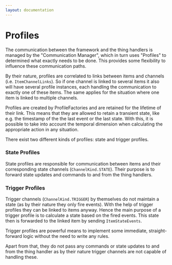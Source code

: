 ```yaml
---
layout: documentation
---
```


# Profiles

The communication between the framework and the thing handlers is managed by the "Communication Manager", which in turn uses "Profiles"  to determined what exactly needs to be done. This provides some flexibility to influence these communication paths.

By their nature, profiles are correlated to links between items and channels (i.e. `ItemChannelLinks`). So if one channel is linked to several items it also will have several profile instances, each handling the communication to exactly one of these items. The same applies for the situation where one item is linked to multiple channels. 

Profiles are created by ProfileFactories and are retained for the lifetime of their link. This means that they are allowed to retain a transient state, like e.g. the timestamp of the the last event or the last state. With this, it is possible to take into account the temporal dimension when calculating the appropriate action in any situation.

There exist two different kinds of profiles: state and trigger profiles.

### State Profiles

State profiles are responsible for communication between items and their corresponding state channels (`ChannelKind.STATE`). Their purpose is to forward state updates and commands to and from the thing handlers.

### Trigger Profiles

Trigger channels (`ChannelKind.TRIGGER`) by themselves do not maintain a state (as by their nature they only fire events). With the help of trigger profiles they can be linked to items anyway. Hence the main purpose of a trigger profile is to calculate a state based on the fired events. This state then is forwarded to the linked item by sending `ItemStateEvents`. 

Trigger profiles are powerful means to implement some immediate, straight-forward logic without the need to write any rules. 

Apart from that, they do not pass any commands or state updates to and from the thing handler as by their nature trigger channels are not capable of handling these.
